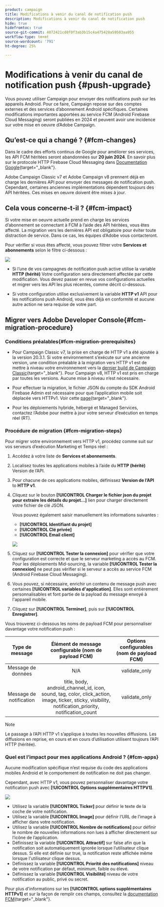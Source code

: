 ```yaml
---
product: campaign
title: Modifications à venir du canal de notification push
description: Modifications à venir du canal de notification push
hide: true
hidefromtoc: true
source-git-commit: 4072421cd8f0f3ab3b15c4a475428a59503aa955
workflow-type: tm+mt
source-wordcount: '791'
ht-degree: 25%

---
```


# Modifications à venir du canal de notification push {#push-upgrade}

Vous pouvez utiliser Campaign pour envoyer des notifications push sur les appareils Android. Pour ce faire, Campaign repose sur des comptes externes et des services d’abonnement Android spécifiques. Certaines modifications importantes apportées au service FCM (Android Firebase Cloud Messaging) seront publiées en 2024 et peuvent avoir une incidence sur votre mise en oeuvre d’Adobe Campaign.

## Qu’est-ce qui a changé ? {#fcm-changes}

Dans le cadre des efforts continus de Google pour améliorer ses services, les API FCM héritées seront abandonnées sur **20 juin 2024**. En savoir plus sur le protocole HTTP Firebase Cloud Messaging dans [Documentation Google](https://firebase.google.com/docs/cloud-messaging/http-server-ref){target="_blank"}.

Adobe Campaign Classic v7 et Adobe Campaign v8 prennent déjà en charge les dernières API pour envoyer des messages de notification push. Cependant, certaines anciennes implémentations dépendent toujours des API héritées. Ces mises en oeuvre doivent être mises à jour.

## Cela vous concerne-t-il ? {#fcm-impact}

Si votre mise en oeuvre actuelle prend en charge les services d’abonnement se connectant à FCM à l’aide des API héritées, vous êtes affecté. La migration vers les dernières API est obligatoire pour éviter toute distraction de service. Dans ce cas, les équipes d’Adobe vous contacteront.

Pour vérifier si vous êtes affecté, vous pouvez filtrer votre **Services et abonnements** selon le filtre ci-dessous :

![](assets/filter-services-fcm.png)


* Si l’une de vos campagnes de notification push active utilise la variable **HTTP (hérité)** Votre configuration sera directement affectée par cette modification. Vous devez passer en revue vos configurations actuelles et migrer vers les API les plus récentes, comme décrit ci-dessous.

* Si votre configuration utilise exclusivement la variable **HTTP v1** API pour les notifications push Android, vous êtes déjà en conformité et aucune autre action ne sera requise de votre part.

## Migrer vers Adobe Developer Console{#fcm-migration-procedure}

### Conditions préalables{#fcm-migration-prerequisites}

* Pour Campaign Classic v7, la prise en charge de HTTP v1 a été ajoutée à la version 20.3.1. Si votre environnement s’exécute sur une ancienne version, une condition préalable à la migration vers HTTP v1 est de mettre à niveau votre environnement vers la [dernier build de Campaign Classic](https://experienceleague.adobe.com/docs/campaign-classic/using/release-notes/latest-release.html?lang=fr){target="_blank"}. Pour Campaign v8, HTTP v1 est pris en charge par toutes les versions. Aucune mise à niveau n’est nécessaire.

* Pour effectuer la migration, le fichier JSON du compte du SDK Android Firebase Admin est nécessaire pour que l’application mobile soit déplacée vers HTTPv1. Voir cette [page](https://firebase.google.com/docs/admin/setup#initialize-sdk){target="_blank"}.

* Pour les déploiements hybride, hébergé et Managed Services, contactez l’Adobe pour mettre à jour votre serveur d’exécution en temps réel (RT).

### Procédure de migration {#fcm-migration-steps}

Pour migrer votre environnement vers HTTP v1, procédez comme suit sur vos serveurs d’exécution Marketing et Temps réel :

1. Accédez à votre liste de **Services et abonnements**.

1. Localisez toutes les applications mobiles à l’aide du **HTTP (hérité)** Version de l’API.

1. Pour chacune de ces applications mobiles, définissez **Version de l’API** to **HTTP v1**.

1. Cliquez sur le bouton **[!UICONTROL Charger le fichier json du projet pour extraire les détails du projet...]** lien pour charger directement votre fichier de clé JSON.

   Vous pouvez également saisir manuellement les informations suivantes :
   * **[!UICONTROL Identifiant du projet]**
   * **[!UICONTROL Clé privée]**
   * **[!UICONTROL Email client]**

   ![](assets/android-http-v1-config.png)

1. Cliquez sur **[!UICONTROL Tester la connexion]** pour vérifier que votre configuration est correcte et que le serveur marketing a accès au FCM. Pour les déploiements Mid-sourcing, la variable **[!UICONTROL Tester la connexion]** ne peut pas vérifier si le serveur a accès au service FCM (Android Firebase Cloud Messaging).

1. Vous pouvez, si nécessaire, enrichir un contenu de message push avec certaines **[!UICONTROL variables d&#39;application]**. Elles sont entièrement personnalisables et font partie de la payload du message envoyé à l&#39;appareil mobile.

1. Cliquez sur **[!UICONTROL Terminer]**, puis sur **[!UICONTROL Enregistrer]**.

Vous trouverez ci-dessous les noms de payload FCM pour personnaliser davantage votre notification push :

| Type de message | Élément de message configurable (nom de payload FCM) | Options configurables (nom de payload FCM) |
|:-:|:-:|:-:|
| Message de données | N/A | validate_only |
| Message de notification | title, body, android_channel_id, icon, sound, tag, color, click_action, image, ticker, sticky, visibility, notification_priority, notification_count <br> | validate_only |


>[!NOTE]
>
>Le passage à l’API HTTP v1 s’applique à toutes les nouvelles diffusions. Les diffusions en reprise, en cours et en cours d’utilisation utilisent toujours l’API HTTP (héritée).

### Quel est l’impact pour mes applications Android ? {#fcm-apps}

Aucune modification spécifique n’est requise du code des applications mobiles Android et le comportement de notification ne doit pas changer.

Cependant, avec HTTP v1, vous pouvez personnaliser davantage votre notification push avec **[!UICONTROL Options supplémentaires HTTPV1]**.

![](assets/android-push-additional-options.png)


* Utilisez la variable **[!UICONTROL Ticker]** pour définir le texte de la coche de votre notification.
* Utilisez la variable **[!UICONTROL Image]** pour définir l’URL de l’image à afficher dans votre notification.
* Utilisez la variable **[!UICONTROL Nombre de notifications]** pour définir le nombre de nouvelles informations non lues à afficher directement sur l’icône de l’application.
* Définissez la variable **[!UICONTROL Attractif]** sur false afin que la notification soit automatiquement ignorée lorsque l’utilisateur clique dessus. Si elle est définie sur true, la notification reste affichée même lorsque l&#39;utilisateur clique dessus.
* Définissez la variable **[!UICONTROL Priorité des notifications]** niveau de votre notification par défaut, minimum, faible ou élevé.
* Définissez la variable **[!UICONTROL Visibilité]** niveau de votre notification au public, privé ou secret.

Pour plus d&#39;informations sur les **[!UICONTROL options supplémentaires HTTPv1]** et sur la façon de remplir ces champs, consultez la [documentation FCM](https://firebase.google.com/docs/reference/fcm/rest/v1/projects.messages#androidnotification){target="_blank"}.

